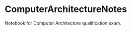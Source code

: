 ComputerArchitectureNotes
=========================

Notebook for Computer Architecture qualification exam.
